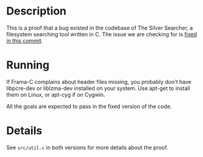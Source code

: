 # Description

This is a proof that a bug existed in the codebase of The Silver Searcher, a filesystem searching tool written in C.
The issue we are checking for is [fixed in this commit](https://github.com/ggreer/the_silver_searcher/commit/7d3e02f452964294f6835362391a113838dafa59).

# Running

If Frama-C complains about header files missing, you probably don't have libpcre-dev or liblzma-dev installed on your system. Use apt-get to install them on Linux, or apt-cyg if on Cygwin.

All the goals are expected to pass in the fixed version of the code.

# Details

See `src/util.c` in both versions for more details about the proof.
